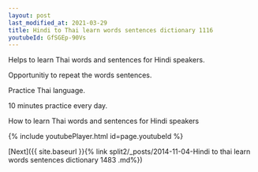 ```yaml
---
layout: post
last_modified_at: 2021-03-29
title: Hindi to Thai learn words sentences dictionary 1116 
youtubeId: GfSGEp-90Vs
---
```

 
 
Helps to learn Thai words and sentences for Hindi speakers.

Opportunitiy to repeat the words sentences. 

Practice Thai language. 
 
10 minutes practice every day. 
 
How to learn Thai words and sentences for Hindi speakers 
 
{% include youtubePlayer.html id=page.youtubeId %}
 
 
[Next]({{ site.baseurl }}{% link  split2/_posts/2014-11-04-Hindi to thai learn words sentences dictionary 1483 .md%})
 
